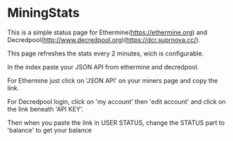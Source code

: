 # MiningStats

This is a simple status page for Ethermine(https://ethermine.org) and Decredpool(http://www.decredpool.org)(https://dcr.suprnova.cc/).

This page refreshes the stats every 2 minutes, wich is configurable.

In the index paste your JSON API from ethermine and decredpool.

For Ethermine just click on 'JSON API' on your miners page and copy the link.

For Decredpool login, click on 'my account' then 'edit account' and click on the link beneath 'API KEY'.

Then when you paste the link in USER STATUS, change the STATUS part to 'balance' to get your balance

